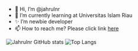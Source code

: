 - 👋 Hi, I’m @jahrulnr
- 🌱 I’m currently learning at Universitas Islam Riau
- ✨ I’m newbie developer
- 📫 How to reach me? Please click link <a href="//jahrulnr.github.io">here</a>

![Jahrulnr GitHub stats](https://github-readme-stats.vercel.app/api?username=jahrulnr&count_private=true&show_icons=true&theme=tokyonight&include_all_commits=true) ![Top Langs](https://github-readme-stats.vercel.app/api/top-langs/?username=jahrulnr&count_private=true&show_icons=true&layout=compact&theme=tokyonight&include_all_commits=true)
